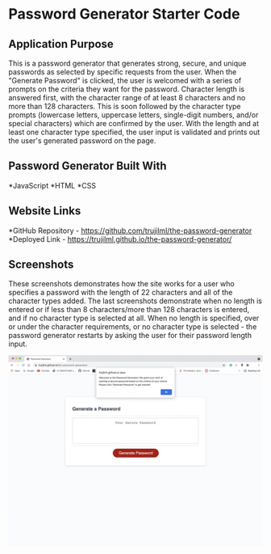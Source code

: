 # Password Generator Starter Code
## Application Purpose
This is a password generator that generates strong, secure, and unique passwords as selected by specific requests from the user. When the "Generate Password" is clicked, the user is welcomed with a series of prompts on the criteria they want for the password. Character length is answered first, with the character range of at least 8 characters and no more than 128 characters. This is soon followed by the character type prompts (lowercase letters, uppercase letters, single-digit numbers, and/or special characters) which are confirmed by the user. With the length and at least one character type specified, the user input is validated and prints out the user's generated password on the page. 

## Password Generator Built With
*JavaScript
*HTML
*CSS

## Website Links
*GitHub Repository - https://github.com/trujilml/the-password-generator
*Deployed Link - https://trujilml.github.io/the-password-generator/

## Screenshots
These screenshots demonstrates how the site works for a user who specifies a password with the length of 22 characters and all of the character types added. The last screenshots demonstrate when no length is entered or if less than 8 characters/more than 128 characters is entered, and if no character type is selected at all. When no length is specified, over or under the character requirements, or no character type is selected - the password generator restarts by asking the user for their password length input. 

![Screenshot 1](./Develop/Screenshots/passwordgenerator-1.png)
